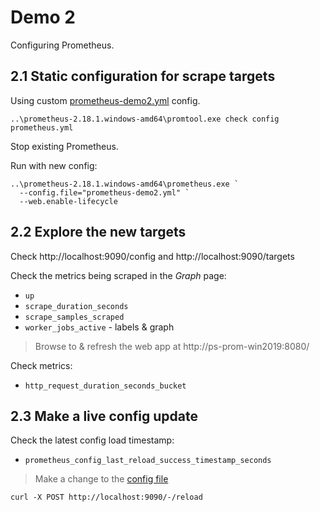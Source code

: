 # Demo 2

Configuring Prometheus.

## 2.1 Static configuration for scrape targets

Using custom [prometheus-demo2.yml](./prometheus-demo2.yml) config.

```
..\prometheus-2.18.1.windows-amd64\promtool.exe check config prometheus.yml
```

Stop existing Prometheus.

Run with new config:

```
..\prometheus-2.18.1.windows-amd64\prometheus.exe `
  --config.file="prometheus-demo2.yml" `
  --web.enable-lifecycle
```

## 2.2 Explore the new targets

Check http://localhost:9090/config and http://localhost:9090/targets

Check the metrics being scraped in the _Graph_ page:

- `up`
- `scrape_duration_seconds`
- `scrape_samples_scraped`
- `worker_jobs_active` - labels & graph

> Browse to & refresh the web app at http://ps-prom-win2019:8080/

Check metrics:

- `http_request_duration_seconds_bucket`


## 2.3 Make a live config update

Check the latest config load timestamp:

- `prometheus_config_last_reload_success_timestamp_seconds`

> Make a change to the [config file](./prometheus-demo2.yml)

```
curl -X POST http://localhost:9090/-/reload
```